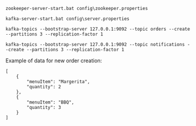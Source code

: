 `zookeeper-server-start.bat config\zookeeper.properties`

`kafka-server-start.bat config\server.properties`

`kafka-topics --bootstrap-server 127.0.0.1:9092 --topic orders --create --partitions 3 --replication-factor 1`

`kafka-topics --bootstrap-server 127.0.0.1:9092 --topic notifications --create --partitions 3 --replication-factor 1`


Example of data for new order creation:
```
[
    {
        "menuItem": "Margerita",
        "quantity": 2
    },
    {
        "menuItem": "BBQ",
        "quantity": 3
    }
]
```